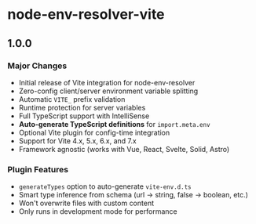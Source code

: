 # node-env-resolver-vite

## 1.0.0

### Major Changes

- Initial release of Vite integration for node-env-resolver
- Zero-config client/server environment variable splitting
- Automatic `VITE_` prefix validation
- Runtime protection for server variables
- Full TypeScript support with IntelliSense
- **Auto-generate TypeScript definitions** for `import.meta.env`
- Optional Vite plugin for config-time integration
- Support for Vite 4.x, 5.x, 6.x, and 7.x
- Framework agnostic (works with Vue, React, Svelte, Solid, Astro)

### Plugin Features

- `generateTypes` option to auto-generate `vite-env.d.ts`
- Smart type inference from schema (url → string, false → boolean, etc.)
- Won't overwrite files with custom content
- Only runs in development mode for performance

